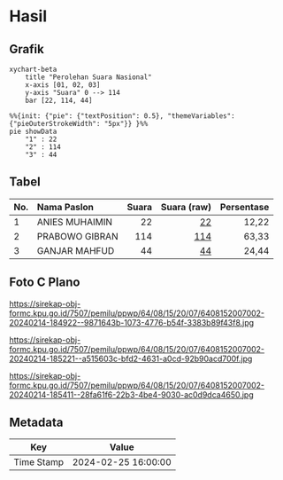 # Hasil

## Grafik

```mermaid
xychart-beta
    title "Perolehan Suara Nasional"
    x-axis [01, 02, 03]
    y-axis "Suara" 0 --> 114
    bar [22, 114, 44]
```

```mermaid
%%{init: {"pie": {"textPosition": 0.5}, "themeVariables": {"pieOuterStrokeWidth": "5px"}} }%%
pie showData
    "1" : 22
    "2" : 114
    "3" : 44
```

## Tabel

| No. | Nama Paslon    | Suara | Suara (raw) | Persentase |
|:--- |:-------------- | -----:| -----------:| ----------:|
| 1   | ANIES MUHAIMIN | 22    | [22][p-1]   | 12,22      |
| 2   | PRABOWO GIBRAN | 114   | [114][p-2]  | 63,33      |
| 3   | GANJAR MAHFUD  | 44    | [44][p-3]   | 24,44      |


[p-1]: https://github.com/gigit-pemilu/pemilu-2024/blob/main/pilpres/hitung-suara/sub/64-kalimantan-timur/sub/08-kutai-timur/sub/15-kaubun/sub/2007-mata-air/sub/002-tps/sub/paslon-1.txt
[p-2]: https://github.com/gigit-pemilu/pemilu-2024/blob/main/pilpres/hitung-suara/sub/64-kalimantan-timur/sub/08-kutai-timur/sub/15-kaubun/sub/2007-mata-air/sub/002-tps/sub/paslon-2.txt
[p-3]: https://github.com/gigit-pemilu/pemilu-2024/blob/main/pilpres/hitung-suara/sub/64-kalimantan-timur/sub/08-kutai-timur/sub/15-kaubun/sub/2007-mata-air/sub/002-tps/sub/paslon-3.txt

## Foto C Plano

https://sirekap-obj-formc.kpu.go.id/7507/pemilu/ppwp/64/08/15/20/07/6408152007002-20240214-184922--9871643b-1073-4776-b54f-3383b89f43f8.jpg

https://sirekap-obj-formc.kpu.go.id/7507/pemilu/ppwp/64/08/15/20/07/6408152007002-20240214-185221--a515603c-bfd2-4631-a0cd-92b90acd700f.jpg

https://sirekap-obj-formc.kpu.go.id/7507/pemilu/ppwp/64/08/15/20/07/6408152007002-20240214-185411--28fa61f6-22b3-4be4-9030-ac0d9dca4650.jpg


## Metadata

| Key        | Value               |
| ---------- | ------------------- |
| Time Stamp | 2024-02-25 16:00:00 |



